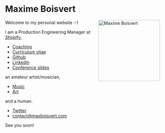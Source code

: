 # Maxime Boisvert

<img align="right" title='Maxime Boisvert' width='200' src="https://secure.gravatar.com/avatar/ca2a7964ce3cdb3c8271a8ccbb8fea6c.png?s=400">

Welcome to my personal website :-)

I am a Production Engineering Manager at [Shopify](https://www.shopify.com/),

- [Coaching](/coaching)
- [Curriculum vitae](/curriculum-vitae)
- [Github](https://github.com/maxboisvert)
- [Linkedin](https://ca.linkedin.com/in/maxboisvert)
- [Conference slides](https://github.com/maxboisvert?tab=repositories&q=conference&type=source)

an amateur artist/musician,

- [Music](https://maxboisvert.bandcamp.com/album/le-retour)
- [Art](http://maxboisvert.deviantart.com/)

and a human.

- [Twitter](https://twitter.com/maxboisvert)
- [contact@maxboisvert.com](mailto:contact@maxboisvert.com)

See you soon!
